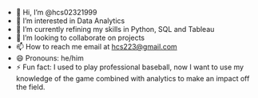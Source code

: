 - 👋 Hi, I’m @hcs02321999
- 👀 I’m interested in Data Analytics
- 🌱 I’m currently refining my skills in Python, SQL and Tableau
- 💞️ I’m looking to collaborate on projects
- 📫 How to reach me email at hcs223@gmail.com
- 😄 Pronouns: he/him
- ⚡ Fun fact: I used to play professional baseball, now I want to use my knowledge of the game combined with analytics to make an impact off the field.

<!---
hcs02321999/hcs02321999 is a ✨ special ✨ repository because its `README.md` (this file) appears on your GitHub profile.
You can click the Preview link to take a look at your changes.
--->
